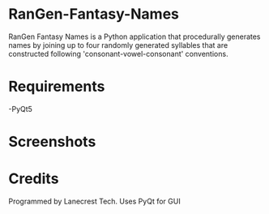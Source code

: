 # RanGen-Fantasy-Names

RanGen Fantasy Names is a Python application that procedurally generates names by joining up to four randomly generated syllables that are constructed following 'consonant-vowel-consonant' conventions.

Requirements
===
-PyQt5

Screenshots
===


Credits
===
Programmed by Lanecrest Tech. Uses PyQt for GUI
